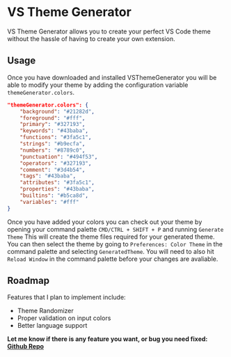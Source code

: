 # VS Theme Generator

VS Theme Generator allows you to create your perfect VS Code theme without the hassle of having to create your own extension.

## Usage

Once you have downloaded and installed VSThemeGenerator you will be able to modify your theme by adding the configuration variable `themeGenerator.colors`.

``` json
"themeGenerator.colors": {
    "background": "#21282d",
    "foreground": "#fff",
    "primary": "#327193",
    "keywords": "#43baba",
    "functions": "#3fa5c1",
    "strings": "#b9ecfa",
    "numbers": "#8789c0",
    "punctuation": "#494f53",
    "operators": "#327193",
    "comment": "#3d4b54",
    "tags": "#43baba",
    "attributes": "#3fa5c1",
    "properties": "#43baba",
    "builtins": "#b5ca8d",
    "variables": "#fff"
}
```

Once you have added your colors you can check out your theme by opening your command palette `CMD/CTRL + SHIFT + P` and running `Generate Theme` This will create the theme files required for your generated theme. You can then select the theme by going to `Preferences: Color Theme` in the command palette and selecting `GeneratedTheme`. You will need to also hit `Reload Window` in the command palette before your changes are avaliable.

## Roadmap

Features that I plan to implement include:
- Theme Randomizer
- Proper validation on input colors
- Better language support

**Let me know if there is any feature you want, or bug you need fixed: [Github Repo](https://github.com/Jaredk3nt/VSThemeGenerator)**
